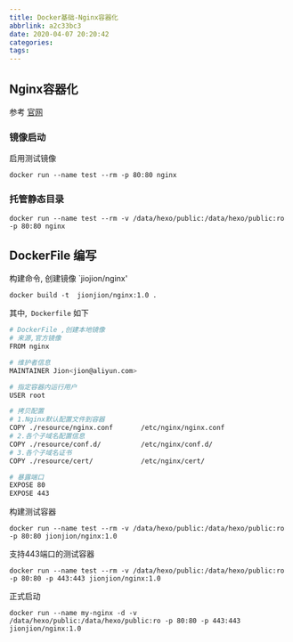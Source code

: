 ```yaml
---
title: Docker基础-Nginx容器化
abbrlink: a2c33bc3
date: 2020-04-07 20:20:42
categories:
tags:
---
```


## Nginx容器化

参考  [官网](https://hub.docker.com/_/nginx)



### 镜像启动

启用测试镜像

`docker run --name test --rm -p 80:80 nginx`

### 托管静态目录

`docker run --name test --rm -v /data/hexo/public:/data/hexo/public:ro -p 80:80 nginx`



## DockerFile 编写

构建命令, 创建镜像 `jiojion/nginx'

`docker build -t  jionjion/nginx:1.0 .`

其中,` Dockerfile` 如下

```bash
# DockerFile ,创建本地镜像
# 来源,官方镜像
FROM nginx

# 维护者信息
MAINTAINER Jion<jion@aliyun.com>

# 指定容器内运行用户
USER root

# 拷贝配置
# 1.Nginx默认配置文件到容器
COPY ./resource/nginx.conf       /etc/nginx/nginx.conf
# 2.各个子域名配置信息
COPY ./resource/conf.d/          /etc/nginx/conf.d/
# 3.各个子域名证书
COPY ./resource/cert/            /etc/nginx/cert/

# 暴露端口
EXPOSE 80
EXPOSE 443
```



构建测试容器

`docker run --name test --rm -v /data/hexo/public:/data/hexo/public:ro -p 80:80 jionjion/nginx:1.0`

支持443端口的测试容器

`docker run --name test --rm -v /data/hexo/public:/data/hexo/public:ro -p 80:80 -p 443:443 jionjion/nginx:1.0`

正式启动

`docker run --name my-nginx -d -v /data/hexo/public:/data/hexo/public:ro -p 80:80 -p 443:443 jionjion/nginx:1.0`
